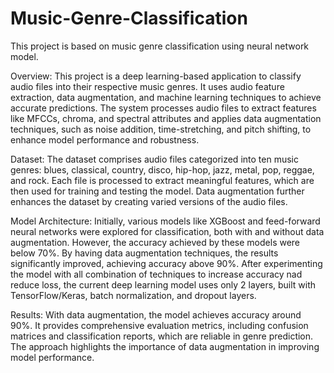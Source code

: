 # Music-Genre-Classification
This project is based on music genre classification using neural network model.


Overview: 
This project is a deep learning-based application to classify audio files into their respective music genres. It uses audio feature extraction, data augmentation, and machine learning techniques to achieve accurate predictions. The system processes audio files to extract features like MFCCs, chroma, and spectral attributes and applies data augmentation techniques, such as noise addition, time-stretching, and pitch shifting, to enhance model performance and robustness.


Dataset: 
The dataset comprises audio files categorized into ten music genres: blues, classical, country, disco, hip-hop, jazz, metal, pop, reggae, and rock. Each file is processed to extract meaningful features, which are then used for training and testing the model. Data augmentation further enhances the dataset by creating varied versions of the audio files.


Model Architecture: 
Initially, various models like XGBoost and feed-forward neural networks were explored for classification, both with and without data augmentation. However, the accuracy achieved by these models were below 70%. By having data augmentation techniques, the results significantly improved, achieving accuracy above 90%. 
After experimenting the model with all combination of techniques to increase accuracy nad reduce loss, the current deep learning model uses only 2 layers, built with TensorFlow/Keras, batch normalization, and dropout layers.


Results: 
With data augmentation, the model achieves accuracy around 90%. It provides comprehensive evaluation metrics, including confusion matrices and classification reports, which are reliable in genre prediction. The approach highlights the importance of data augmentation in improving model performance.
